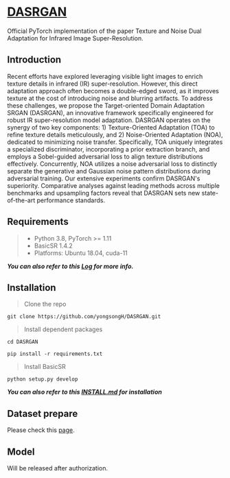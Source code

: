 # [DASRGAN](https://arxiv.org/abs/2311.08816)
Official PyTorch implementation of the paper Texture and Noise Dual Adaptation for Infrared Image Super-Resolution.


## Introduction

Recent efforts have explored leveraging visible light images to enrich texture details in infrared (IR) super-resolution. However, this direct adaptation approach often becomes a double-edged sword, as it improves texture at the cost of introducing noise and blurring artifacts. To address these challenges, we propose the Target-oriented Domain Adaptation SRGAN (DASRGAN), an innovative framework specifically engineered for robust IR super-resolution model adaptation. DASRGAN operates on the synergy of two key components: 1) Texture-Oriented Adaptation (TOA) to refine texture details meticulously, and 2) Noise-Oriented Adaptation (NOA), dedicated to minimizing noise transfer. Specifically, TOA uniquely integrates a specialized discriminator, incorporating a prior extraction branch, and employs a Sobel-guided adversarial loss to align texture distributions effectively. Concurrently, NOA utilizes a noise adversarial loss to distinctly separate the generative and Gaussian noise pattern distributions during adversarial training. Our extensive experiments confirm DASRGAN's superiority. Comparative analyses against leading methods across multiple benchmarks and upsampling factors reveal that DASRGAN sets new state-of-the-art performance standards.


## Requirements
> - Python 3.8, PyTorch >= 1.11
> - BasicSR 1.4.2
> - Platforms: Ubuntu 18.04, cuda-11

***You can also refer to this [Log](results/0131_DASRGAN_M3FD_x2_GitHub/test_0131_DASRGAN_M3FD_x2_GitHub_20240131_185144.log) for more info.***


## Installation
>  Clone the repo
```
git clone https://github.com/yongsongH/DASRGAN.git
```
> Install dependent packages
```
cd DASRGAN
```
```
pip install -r requirements.txt
```
> Install BasicSR
```
python setup.py develop
```
***You can also refer to this [INSTALL.md](https://github.com/XPixelGroup/BasicSR/blob/master/docs/INSTALL.md) for installation***

## Dataset prepare

Please check this [page](https://doi.org/10.6084/m9.figshare.28388330.v1).

## Model

Will be released after authorization.
